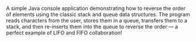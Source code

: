 A simple Java console application demonstrating how to reverse the order of elements using the classic stack and queue data structures. The program reads characters from the user, stores them in a queue, transfers them to a stack, and then re-inserts them into the queue to reverse the order — a perfect example of LIFO and FIFO collaboration!
